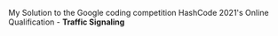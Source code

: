 My Solution to the Google coding competition HashCode 2021's Online Qualification - <strong>Traffic Signaling</strong>
